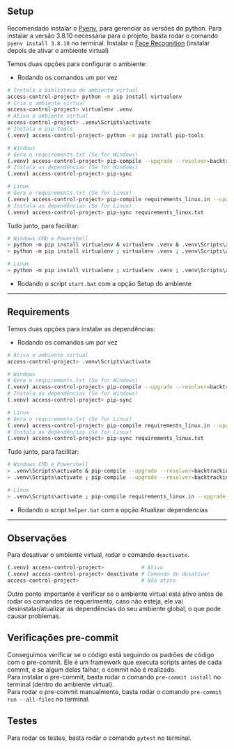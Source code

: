 ## **Setup**

Recomendado instalar o [Pyenv](https://github.com/pyenv-win/pyenv-win), para gerenciar as versões do python.
Para instalar a versão 3.8.10 necessária para o projeto, basta rodar o comando `pyenv install 3.8.10` no terminal.
Instalar o [Face Recognition](https://www.geeksforgeeks.org/how-to-install-face-recognition-in-python-on-windows/) (instalar depois de ativar o ambiente virtual)

Temos duas opções para configurar o ambiente:

- Rodando os comandos um por vez

```bash
# Instala a biblioteca de ambiente virtual
access-control-project> python -m pip install virtualenv
# Cria o ambiente virtual
access-control-project> virtualenv .venv
# Ativa o ambiente virtual
access-control-project> .venv\Scripts\activate
# Instala o pip-tools
(.venv) access-control-project> python -m pip install pip-tools

# Windows
# Gera o requirements.txt (Se for Windows)
(.venv) access-control-project> pip-compile --upgrade --resolver=backtracking
# Instala as dependências (Se for Windows)
(.venv) access-control-project> pip-sync

# Linux
# Gera o requirements.txt (Se for Linux)
(.venv) access-control-project> pip-compile requirements_linux.in --upgrade --resolver=backtracking
# Instala as dependências (Se for Linux)
(.venv) access-control-project> pip-sync requirements_linux.txt
```

Tudo junto, para facilitar:

```bash
# Windows CMD e Powershell
> python -m pip install virtualenv & virtualenv .venv & .venv\Scripts\activate & python -m pip install pip-tools & pip-compile --upgrade --resolver=backtracking & pip-sync
> python -m pip install virtualenv ; virtualenv .venv ; .venv\Scripts\activate ; python -m pip install pip-tools ; pip-compile --upgrade --resolver=backtracking ; pip-sync

# Linux
> python -m pip install virtualenv ; virtualenv .venv ; .venv\Scripts\activate ; python -m pip install pip-tools ; pip-compile requirements_linux.in --upgrade --resolver=backtracking ; pip-sync requirements_linux.txt
```

- Rodando o script `start.bat` com a opção Setup do ambiente

---

## **Requirements**

Temos duas opções para instalar as dependências:

- Rodando os comandos um por vez

```bash
# Ativa o ambiente virtual
access-control-project> .venv\Scripts\activate

# Windows
# Gera o requirements.txt (Se for Windows)
(.venv) access-control-project> pip-compile --upgrade --resolver=backtracking
# Instala as dependências (Se for Windows)
(.venv) access-control-project> pip-sync

# Linux
# Gera o requirements.txt (Se for Linux)
(.venv) access-control-project> pip-compile requirements_linux.in --upgrade --resolver=backtracking
# Instala as dependências (Se for Linux)
(.venv) access-control-project> pip-sync requirements_linux.txt
```

Tudo junto, para facilitar:

```bash
# Windows CMD e Powershell
> .venv\Scripts\activate & pip-compile --upgrade --resolver=backtracking & pip-sync
> .venv\Scripts\activate ; pip-compile --upgrade --resolver=backtracking ; pip-sync

# Linux
> .venv\Scripts\activate ; pip-compile requirements_linux.in --upgrade --resolver=backtracking ; pip-sync requirements_linux.txt
```

- Rodando o script `helper.bat` com a opção Atualizar dependencias

---

## **Observações**

Para desativar o ambiente virtual, rodar o comando `deactivate`.<br>

```bash
(.venv) access-control-project>            # Ativo
(.venv) access-control-project> deactivate # Comando de desativar
access-control-project>                    # Não ativo
```

Outro ponto importante é verificar se o ambiente virtual está ativo antes de rodar os comandos de requerimento, caso não esteja, ele vai desinstalar/atualizar as dependências do seu ambiente global, o que pode causar problemas.

## **Verificações pre-commit**

Conseguimos verificar se o código está seguindo os padrões de código com o pre-commit. Ele é um framework que executa scripts antes de cada commit, e se algum deles falhar, o commit não é realizado.<br>
Para instalar o pre-commit, basta rodar o comando `pre-commit install` no terminal (dentro do ambiente virtual).<br>
Para rodar o pre-commit manualmente, basta rodar o comando `pre-commit run --all-files` no terminal.

## **Testes**

Para rodar os testes, basta rodar o comando `pytest` no terminal.
